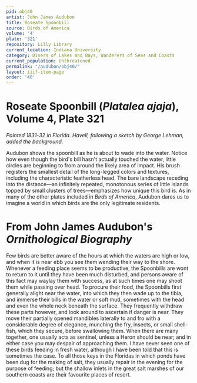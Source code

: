 ```yaml
---
pid: obj40
artist: John James Audubon
title: Roseate Spoonbill
source: Birds of America
volume: '4'
plate: '321'
repository: Lilly Library
current_location: Indiana University
category: Divers of Lakes and Bays, Wanderers of Seas and Coasts
current_population: Unthreatened
permalink: "/audubon/obj40/"
layout: iiif-item-page
order: '40'
---
```


# Roseate Spoonbill (_Platalea ajaja_), Volume 4, Plate 321

_Painted 1831-32 in Florida. Havell, following a sketch by George Lehman, added the background._

Audubon shows the spoonbill as he is about to wade into the water. Notice how even though the bird's bill hasn't actually touched the water, little circles are beginning to from around the likely area of impact. His brush registers the smallest detail of the long-legged colors and textures, including the characteristic featherless head. The bare landscape receding into the distance—an infinitely repeated, monotonous series of little islands topped by small clusters of trees—emphasizes how unique this bird is. As in many of the other plates included in _Birds of America_, Audubon dares us to imagine a world in which birds are the only legitimate residents.

# From John James Audubon's _Ornithological Biography_

Few birds are better aware of the hours at which the waters are high or low, and when it is near ebb you see them wending their way to the shore. Whenever a feeding place seems to be productive, the Spoonbills are wont to return to it until they have been much disturbed, and persons aware of this fact may waylay them with success, as at such times one may shoot them while passing over head. To procure their food, the Spoonbills first generally alight near the water, into which they then wade up to the tibia, and immerse their bills in the water or soft mud, sometimes with the head and even the whole neck beneath the surface. They frequently withdraw these parts however, and look around to ascertain if danger is near. They move their partially opened mandibles laterally to and fro with a considerable degree of elegance, munching the fry, insects, or small shell-fish, which they secure, before swallowing them. When there are many together, one usually acts as sentinel, unless a Heron should be near; and in either case you may despair of approaching them. I have never seen one of these birds feeding in fresh water, although I have been told that this is sometimes the case. To all those keys in the Floridas in which ponds have been dug for the making of salt, they usually repair in the evening for the purpose of feeding; but the shallow inlets in the great salt marshes of our southern coasts are their favourite places of resort.
